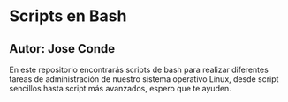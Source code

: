 # Scripts en Bash
## Autor: Jose Conde

En este repositorio encontrarás scripts de bash para realizar diferentes tareas de administración
de nuestro sistema operativo Linux, desde script sencillos hasta script más avanzados, espero que 
te ayuden.
